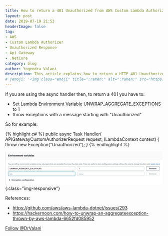```yaml
---
title: How to return a 401 Unauthorized from AWS Custom Lambda Authorizer
layout: post
date: 2019-07-19 21:53
headerImage: false
tag:
- AWS
- Custom Lambda Authorizer
- Unauthorized Response
- Api Gateway
- .NetCore
category: blog
author: Yogendra Valani
description: This article explains how to return a HTTP 401 Unauthorized response code from a custom authorizer lambda in AWS Api Gateway. 
# jemoji: '<img class="emoji" title=":ramen:" alt=":ramen:" src="https://assets.github.com/images/icons/emoji/unicode/1f35c.png" height="20" width="20" align="absmiddle">'
---
```



If you are using the async handler then, to return a 401 you have to:
 - Set Lambda Environment Variable UNWRAP_AGGREGATE_EXCEPTIONS to 1
 - throw exceptions with a message starting with "Unauthorized"
 
So for example: 

{% highlight c# %}
public async Task<APIGatewayCustomAuthorizerResponse> Handler(
    APIGatewayCustomAuthorizerRequest request,
    ILambdaContext context)
    {
        throw new Exception("Unauthorized");
    }
{% endhighlight %}

![LambdaEnvironmentVariables](/assets/images/LambdaEnvironmentVariable.png){:class="img-responsive"}


References: 
 - <https://github.com/aws/aws-lambda-dotnet/issues/293>
 - <https://hackernoon.com/how-to-unwrap-an-aggregateexception-thrown-by-aws-lambda-6652fd085952>
 
<a href="https://twitter.com/DrValani" class="twitter-follow-button" data-show-count="false">Follow @DrValani</a>
<script>!function(d,s,id){var js,fjs=d.getElementsByTagName(s)[0],p=/^http:/.test(d.location)?'http':'https';if(!d.getElementById(id)){js=d.createElement(s);js.id=id;js.src=p+'://platform.twitter.com/widgets.js';fjs.parentNode.insertBefore(js,fjs);}}(document, 'script', 'twitter-wjs');</script>
